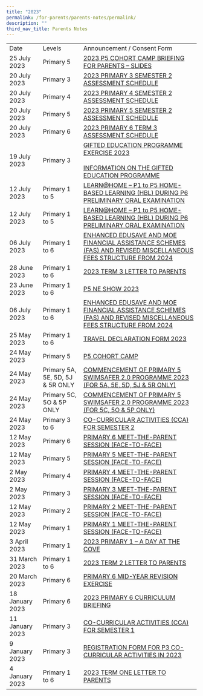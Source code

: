 ```yaml
---
title: "2023"
permalink: /for-parents/parents-notes/permalink/
description: ""
third_nav_title: Parents Notes
---
```

<table>
<tbody>
  <tr>
    <td>Date</td>
    <td>Levels </td>
    <td>Announcement / Consent Form</td>
  </tr>
	<tr>
    <td>25 July 2023</td>
    <td>Primary 5</td>
    <td><a target="_blank" href="https://go.gov.sg/p5cohortcampslides">2023 P5 COHORT CAMP BRIEFING FOR PARENTS – SLIDES</a></td>
  </tr>
		<tr>
   <td>20 July 2023</td>
    <td>Primary 3</td>
   <td><a target="_blank" href="https://go.gov.sg/p3sem2circular">2023 PRIMARY 3 SEMESTER 2 ASSESSMENT SCHEDULE</a></td>
  </tr>
		<tr>
    <td>20 July 2023</td>
    <td>Primary 4</td>
    <td><a target="_blank" href="https://go.gov.sg/p4sem2circular">2023 PRIMARY 4 SEMESTER 2 ASSESSMENT SCHEDULE</a></td>
  </tr>
		<tr>
    <td>20 July 2023</td>
    <td>Primary 5</td>
    <td><a target="_blank" href="https://go.gov.sg/p5sem2circular">2023 PRIMARY 5 SEMESTER 2 ASSESSMENT SCHEDULE</a></td>
  </tr>
		<tr>
    <td>20 July 2023</td>
    <td>Primary 6</td>
    <td><a target="_blank" href="https://go.gov.sg/p6term3circular">2023 PRIMARY 6 TERM 3 ASSESSMENT SCHEDULE</a></td>
  </tr>
	<tr>
    <td>19 July 2023</td>
    <td>Primary 3</td>
    <td><a target="_blank" href="https://go.gov.sg/gep2023">GIFTED EDUCATION PROGRAMME EXERCISE 2023</a><br><br> <a target="_blank" href="https://go.gov.sg/infomationonthegep">INFORMATION ON THE GIFTED EDUCATION PROGRAMME</a>
		</td>
  </tr>
<tr>
   <td>12 July 2023</td>
    <td>Primary 1 to 5</td>
    <td><a target="_blank" href="https://go.gov.sg/learnathomeparent">LEARN@HOME – P1 to P5 HOME-BASED LEARNING (HBL) DURING P6 PRELIMINARY ORAL EXAMINATION</a>
		</td>
  </tr>
	<tr>
   <td>12 July 2023</td>
   <td>Primary 1 to 5</td>
    <td><a target="_blank" href="https://go.gov.sg/learnathomeparent">LEARN@HOME – P1 to P5 HOME-BASED LEARNING (HBL) DURING P6 PRELIMINARY ORAL EXAMINATION</a>
		</td>
  </tr>
			<tr>
    <td>06 July 2023</td>
    <td>Primary 1 to 6</td>
    <td><a target="_blank" href="https://go.gov.sg/parentsgatewayannouncement05july2023">ENHANCED EDUSAVE AND MOE FINANCIAL ASSISTANCE SCHEMES (FAS) AND REVISED MISCELLANEOUS FEES STRUCTURE FROM 2024</a>
		</td>
  </tr>
			<tr>
    <td>28 June 2023</td>
    <td>Primary 1 to 6</td>
   <td><a target="_blank" href="https://go.gov.sg/t3lettertoparents">2023 TERM 3 LETTER TO PARENTS </a>
		</td>
  </tr>
		<tr>
    <td>23 June 2023</td>
    <td>Primary 1 to 6</td>
   <td><a target="_blank" href="https://go.gov.sg/p5neshow2023">P5 NE SHOW 2023</a>
		</td>
  </tr>
			<tr>
   <td>06 July 2023</td>
   <td>Primary 1 to 6</td>
   <td><a target="_blank" href="https://go.gov.sg/parentsgatewayannouncement05july2023">ENHANCED EDUSAVE AND MOE FINANCIAL ASSISTANCE SCHEMES (FAS) AND REVISED MISCELLANEOUS FEES STRUCTURE FROM 2024</a>
		</td>
  </tr>
			<tr>
   <td>25 May 2023</td>
   <td>Primary 1 to 6</td>
   <td><a target="_blank" href="https://go.gov.sg/traveldeclarationform2023">TRAVEL DECLARATION FORM 2023 </a>
		</td>
  </tr>
	<tr>
    <td>24 May 2023</td>
    <td>Primary 5</td>
    <td><a target="_blank" href="https://go.gov.sg/p5cohortcamp">P5 COHORT CAMP</a>
		</td>
  </tr>
		<tr>
    <td>24 May 2023</td>
    <td>Primary 5A, 5E, 5D, 5J &amp; 5R ONLY</td>
    <td><a target="_blank" href="https://go.gov.sg/p5swimsafer2023progp5adejr">COMMENCEMENT OF PRIMARY 5 SWIMSAFER 2.0 PROGRAMME 2023 <br>(FOR 5A, 5E, 5D, 5J &amp; 5R ONLY)</a>
		</td>
  </tr>
	<tr>
    <td>24 May 2023</td>
    <td>Primary 5C, 5O &amp; 5P ONLY</td>
    <td><a target="_blank" href="https://go.gov.sg/p5swimsaferprog2023">COMMENCEMENT OF PRIMARY 5 SWIMSAFER 2.0 PROGRAMME 2023 <br>(FOR 5C, 5O &amp; 5P ONLY)</a>
		</td>
  </tr>
	<tr>
    <td>24 May 2023</td>
    <td>Primary 3 to 6</td>
    <td><a target="_blank" href="https://go.gov.sg/ccaschedulesem22023">CO-CURRICULAR ACTIVITIES (CCA) FOR SEMESTER 2 </a>
		</td>
  </tr>
		<tr>
    <td>12 May 2023</td>
    <td>Primary 6</td>
    <td><a target="_blank" href="https://go.gov.sg/p6mtp">PRIMARY 6 MEET-THE-PARENT SESSION (FACE-TO-FACE) </a>
		</td>
  </tr>
	<tr>
    <td>12 May 2023</td>
    <td>Primary 5</td>
    <td><a target="_blank" href="https://go.gov.sg/p5mtp">PRIMARY 5 MEET-THE-PARENT SESSION (FACE-TO-FACE) </a>
		</td>
  </tr>
		<tr>
    <td>2 May 2023</td>
    <td>Primary 4</td>
    <td><a target="_blank" href="https://go.gov.sg/p4mtp">PRIMARY 4 MEET-THE-PARENT SESSION (FACE-TO-FACE) </a>
		</td>
  </tr>
		<tr>
   <td>2 May 2023</td>
   <td>Primary 3</td>
   <td><a target="_blank" href="https://go.gov.sg/p3mtp">PRIMARY 3 MEET-THE-PARENT SESSION (FACE-TO-FACE) </a>
		</td>
  </tr>
		<tr>
    <td>12 May 2023</td>
    <td>Primary 2</td>
    <td><a target="_blank" href="https://go.gov.sg/p2mtp">PRIMARY 2 MEET-THE-PARENT SESSION (FACE-TO-FACE) </a>
		</td>
  </tr>
	<tr>
    <td>12 May 2023</td>
    <td>Primary 1</td>
    <td><a target="_blank" href="https://go.gov.sg/p1mtp">PRIMARY 1 MEET-THE-PARENT SESSION (FACE-TO-FACE) </a>
		</td>
  </tr>
		<tr>
    <td>3 April 2023</td>
    <td>Primary 1</td>
    <td><a target="_blank" href="https://go.gov.sg/p1adayatthecove2023">2023 PRIMARY 1 – A DAY AT THE COVE</a>
		</td>
  </tr>
		<tr>
    <td>31 March 2023</td>
    <td>Primary 1 to 6</td>
    <td><a target="_blank" href="https://go.gov.sg/t2lettertoparents2023">2023 TERM 2 LETTER TO PARENTS</a>
		</td>
  </tr>
	<tr>
    <td>20 March 2023</td>
    <td>Primary 6</td>
   <td><a target="_blank" href="https://go.gov.sg/p62023midyearrevisionexercise">PRIMARY 6 MID-YEAR REVISION EXERCISE</a>
		</td>
  </tr>
			<tr>
    <td>18 January 2023</td>
    <td>Primary 6</td>
    <td><a target="_blank" href="https://go.gov.sg/p6curriculumbriefing2023">2023 PRIMARY 6 CURRICULUM BRIEFING</a>
		</td>
  </tr>
			<tr>
    <td>11 January 2023</td>
    <td>Primary 3</td>
    <td><a target="_blank" href="https://go.gov.sg/p3ccaregistrationform2023">CO-CURRICULAR ACTIVITIES (CCA) FOR SEMESTER 1 </a>
		</td>
  </tr>
			<tr>
    <td>9 January 2023</td>
    <td>Primary 3</td>
    <td><a target="_blank" href="https://go.gov.sg/p3ccaregistrationform2023">REGISTRATION FORM FOR P3 CO-CURRICULAR ACTIVITIES IN 2023 </a>
		</td>
  </tr>
		<tr>
    <td>4 January 2023</td>
    <td>Primary 1 to 6</td>
    <td><a target="_blank" href="https://go.gov.sg/t1lettertoparents">2023 TERM ONE LETTER TO PARENTS  </a>
		</td>
  </tr>
</tbody>
</table>